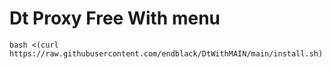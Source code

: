 # Dt Proxy Free With menu
```
bash <(curl https://raw.githubusercontent.com/endblack/DtWithMAIN/main/install.sh)
```
